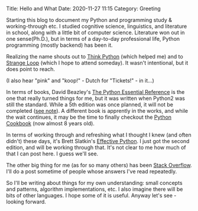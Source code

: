 Title: Hello and What
Date: 2020-11-27 11:15
Category: Greeting

Starting this blog to document my Python and programming study & working-through etc. I studied cognitive science, linguistics, and literature in school, along with a little bit of computer science. Literature won out in one sense(Ph.D.), but in terms of a day-to-day professional life, Python programming (mostly backend) has been it. 

Realizing the name shouts out to [Think Python](https://greenteapress.com/wp/think-python-2e/) (which helped me) and to [Strange Loop](https://www.thestrangeloop.com/) (which I hope to attend someday). It wasn't intentional, but it does point to reach.

(I also hear "pink" and "koop!" - Dutch for "Tickets!" - in it...)

In terms of books, David Beazley's [The Python Essential Reference](https://www.dabeaz.com/per.html) is the one that really turned things for me, but it was written when Python2 was still the standard. While a 5th edition was once planned, it will not be completed ([see note](https://www.dabeaz.com/per.html)). A different book is apprently in the works, and while the wait continues, it may be the time to finally checkout the [Python Cookbook](https://www.dabeaz.com/cookbook.html) (now almost 8 years old).

In terms of working through and refreshing what I thought I knew (and often didn't) these days, it's Brett Slatkin's [Effective Python](https://effectivepython.com/). I just got the second edition, and will be working through that. It's not clear to me how much of that I can post here. I guess we'll see.

The other big thing for me (as for so many others) has been [Stack Overflow](https://stackoverflow.com/questions/tagged/python). I'll do a post sometime of people whose answers I've read repeatedly.

So I'll be writing about things for my own understanding: small concepts and patterns, algorithm implementations, etc. I also imagine there will be bits of other languages. I hope some of it is useful. Anyway let's see - looking forward.
